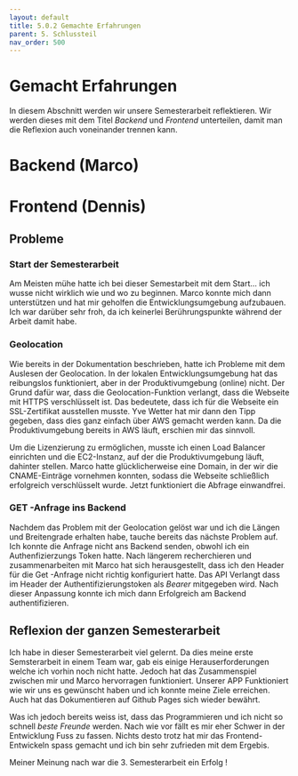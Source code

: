 ```yaml
---
layout: default
title: 5.0.2 Gemachte Erfahrungen
parent: 5. Schlussteil
nav_order: 500
---
```


# Gemacht Erfahrungen

In diesem Abschnitt werden wir unsere Semesterarbeit reflektieren. Wir werden dieses mit dem Titel *Backend* und *Frontend* unterteilen, damit man die Reflexion auch voneinander trennen kann.





# Backend (Marco)




# Frontend (Dennis)

## Probleme

### Start der Semesterarbeit

Am Meisten mühe hatte ich bei dieser Semestarbeit mit dem Start... ich wusse nicht wirklich wie und wo zu beginnen. Marco konnte mich dann unterstützen und hat mir geholfen die Entwicklungsumgebung aufzubauen. Ich war darüber sehr froh, da ich keinerlei Berührungspunkte während der Arbeit damit habe.

### Geolocation

Wie bereits in der Dokumentation beschrieben, hatte ich Probleme mit dem Auslesen der Geolocation. In der lokalen Entwicklungsumgebung hat das reibungslos funktioniert, aber in der Produktivumgebung (online) nicht. Der Grund dafür war, dass die Geolocation-Funktion verlangt, dass die Webseite mit HTTPS verschlüsselt ist. Das bedeutete, dass ich für die Webseite ein SSL-Zertifikat ausstellen musste. Yve Wetter hat mir dann den Tipp gegeben, dass dies ganz einfach über AWS gemacht werden kann. Da die Produktivumgebung bereits in AWS läuft, erschien mir das sinnvoll.

Um die Lizenzierung zu ermöglichen, musste ich einen Load Balancer einrichten und die EC2-Instanz, auf der die Produktivumgebung läuft, dahinter stellen. Marco hatte glücklicherweise eine Domain, in der wir die CNAME-Einträge vornehmen konnten, sodass die Webseite schließlich erfolgreich verschlüsselt wurde. Jetzt funktioniert die Abfrage einwandfrei.

### GET -Anfrage ins Backend

Nachdem das Problem mit der Geolocation gelöst war und ich die Längen und Breitengrade erhalten habe, tauche bereits das nächste Problem auf. Ich konnte die Anfrage nicht ans Backend senden, obwohl ich ein Authenfizierzungs Token hatte. Nach längerem recherchieren und zusammenarbeiten mit Marco hat sich herausgestellt, dass ich den Header für die Get -Anfrage nicht richtig konfiguriert hatte. Das API Verlangt dass im Header der Authentifizierungstoken als *Bearer* mitgegeben wird. Nach dieser Anpassung konnte ich mich dann Erfolgreich am Backend authentifizieren. 

## Reflexion der ganzen Semesterarbeit

Ich habe in dieser Semesterarbeit viel gelernt. Da dies meine erste Semsterarbeit in einem Team war, gab eis einige Herauserforderungen welche ich vorhin noch nicht hatte. Jedoch hat das Zusammenspiel zwischen mir und Marco hervorragen funktioniert. Unserer APP Funktioniert wie wir uns es gewünscht haben und ich konnte meine Ziele erreichen. Auch hat das Dokumentieren auf Github Pages sich wieder bewährt.

Was ich jedoch bereits weiss ist, dass das Programmieren und ich nicht so schnell *beste Freunde* werden. Nach wie vor fällt es mir eher Schwer in der Entwicklung Fuss zu fassen. Nichts desto trotz hat mir das Frontend-Entwickeln spass gemacht und ich bin sehr zufrieden mit dem Ergebis.

Meiner Meinung nach war die 3. Semesterarbeit ein Erfolg ! 